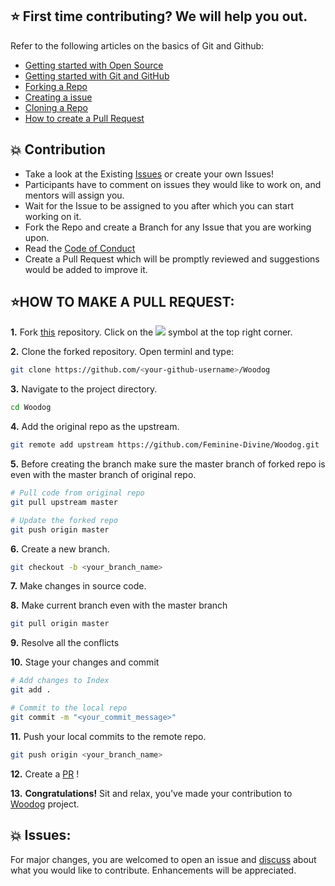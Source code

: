## ⭐ First time contributing? We will help you out.

Refer to the following articles on the basics of Git and Github:

* [Getting started with Open Source](https://www.geeksforgeeks.org/how-to-get-started-with-open-source-contribution/)
* [Getting started with Git and GitHub](https://docs.github.com/en/free-pro-team@latest/github/getting-started-with-github)
* [Forking a Repo](https://help.github.com/en/github/getting-started-with-github/fork-a-repo)
* [Creating a issue](https://docs.github.com/en/desktop/contributing-and-collaborating-using-github-desktop/working-with-your-remote-repository-on-github-or-github-enterprise/creating-an-issue-or-pull-request#:~:text=Creating%20an%20issue%20In%20the%20menu%20bar%2C%20use,direct%20you%20to%20a%20blank%20issue%20on%20GitHub.)
* [Cloning a Repo](https://help.github.com/en/desktop/contributing-to-projects/creating-a-pull-request)
* [How to create a Pull Request](https://opensource.com/article/19/7/create-pull-request-github)

## 💥 Contribution

* Take a look at the Existing [Issues](https://github.com/Feminine-Divine/Woodog/issues) or create your own Issues!
* Participants have to comment on issues they would like to work on, and mentors will assign you.
* Wait for the Issue to be assigned to you after which you can start working on it.
* Fork the Repo and create a Branch for any Issue that you are working upon.
* Read the [Code of Conduct](https://github.com/Feminine-Divine/Woodog/blob/master/CODE_OF_CONDUCT.md)
* Create a Pull Request which will be promptly reviewed and suggestions would be added to improve it.

## ⭐HOW TO MAKE A PULL REQUEST:

**1.** Fork [this](#) repository.
Click on the <a href="https://github.com/Feminine-Divine/Woodog"><img src="https://user-images.githubusercontent.com/58631762/120588030-11cee200-c454-11eb-98ad-060ef99428c5.png"></a> symbol at the top right corner.

**2.** Clone the forked repository. Open terminl and type:

```bash
git clone https://github.com/<your-github-username>/Woodog
```

**3.** Navigate to the project directory.

```bash
cd Woodog
```
**4.** Add the original repo as the upstream.
```bash
git remote add upstream https://github.com/Feminine-Divine/Woodog.git
```

**5.** Before creating the branch make sure the master branch of forked repo is even with the master branch of original repo.
```bash
# Pull code from original repo
git pull upstream master

# Update the forked repo
git push origin master
```

**6.** Create a new branch.

```bash
git checkout -b <your_branch_name>
```

**7.** Make changes in source code.

**8.** Make current branch even with the master branch
```bash
git pull origin master
```
**9.** Resolve all the conflicts

**10.** Stage your changes and commit

```bash
# Add changes to Index
git add .

# Commit to the local repo
git commit -m "<your_commit_message>"
```

**11.** Push your local commits to the remote repo.

```bash
git push origin <your_branch_name>
```

**12.** Create a [PR](https://help.github.com/en/github/collaborating-with-issues-and-pull-requests/creating-a-pull-request) !

**13.** **Congratulations!** Sit and relax, you've made your contribution to [Woodog](https://github.com/Feminine-Divine/Woodog) project.


## 💥 Issues:
For major changes, you are welcomed to open an issue and [discuss](https://app.slack.com/client/T022A4RL16V/C024CFDGLN) about what you would like to contribute. Enhancements will be appreciated.

<br/>


